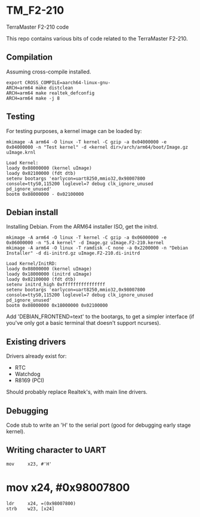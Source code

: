 # TM_F2-210
TerraMaster F2-210 code

This repo contains various bits of code related to the TerraMaster F2-210.

## Compilation
Assuming cross-compile installed.

```
export CROSS_COMPILE=aarch64-linux-gnu-
ARCH=arm64 make distclean
ARCH=arm64 make realtek_defconfig
ARCH=arm64 make -j 8
```

## Testing
For testing purposes, a kernel image can be loaded by:
```
mkimage -A arm64 -O linux -T kernel -C gzip -a 0x04000000 -e 0x04000000 -n "Test kernel" -d <kernel dir>/arch/arm64/boot/Image.gz uImage.krnl

Load Kernel:
loady 0x08000000 (kernel uImage)
loady 0x02100000 (fdt dtb)
setenv bootargs 'earlycon=uart8250,mmio32,0x98007800 console=ttyS0,115200 loglevel=7 debug clk_ignore_unused pd_ignore_unused'
bootm 0x08000000 - 0x02100000
```

## Debian install
Installing Debian. From the ARM64 installer ISO, get the initrd.
```
mkimage -A arm64 -O linux -T kernel -C gzip -a 0x06000000 -e 0x06000000 -n "5.4 kernel" -d Image.gz uImage.F2-210.kernel
mkimage -A arm64 -O linux -T ramdisk -C none -a 0x2200000 -n "Debian Installer" -d di-initrd.gz uImage.F2-210.di-initrd

Load Kernel/InitRD:
loady 0x08000000 (kernel uImage)
loady 0x18000000 (initrd uImage)
loady 0x02100000 (fdt dtb)
setenv initrd_high 0xffffffffffffffff
setenv bootargs 'earlycon=uart8250,mmio32,0x98007800 console=ttyS0,115200 loglevel=7 debug clk_ignore_unused pd_ignore_unused'
bootm 0x08000000 0x18000000 0x02100000
```
Add 'DEBIAN_FRONTEND=text' to the bootargs, to get a simpler interface (if you've only got a basic terminal that doesn't support ncurses).

## Existing drivers
Drivers already exist for:
* RTC
* Watchdog
* R8169 (PCI)

Should probably replace Realtek's, with main line drivers.

## Debugging
Code stub to write an 'H' to the serial port (good for debugging early stage kernel).

## Writing character to UART
	mov     x23, #'H'
#	mov     x24, #0x98007800
	ldr     x24, =(0x98007800)
	strb    w23, [x24]
